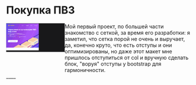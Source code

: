 # Покупка ПВЗ 
<div style="display: flex;"><div width="40%" height="30%"><img style="display:block" src="https://github.com/Hiagar11/Bootstrap/blob/First_project/BootstrapPVZ.gif"> </div>
  <span width="40%" height="20%" style="display:block"> Мой первый проект, по большей части знакомство с сеткой, за время его разработки: я заметил, что сетка порой не очень и выручает, да, конечно круто, что есть отступы и они оптимизированы, но даже этот макет мне пришлось отступиться от col и вручную сделать блок, "воруя" отступы у bootstrap для гармоничности.</span></div>
____





